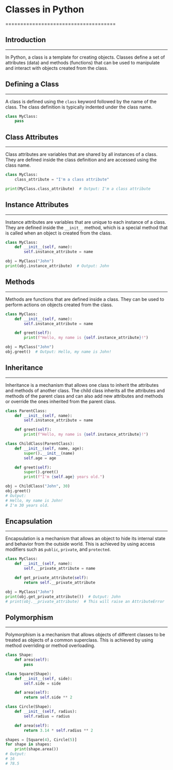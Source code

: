 # Classes in Python
=====================================

## Introduction
------------

In Python, a class is a template for creating objects. Classes define a set of attributes (data) and methods (functions) that can be used to manipulate and interact with objects created from the class.

## Defining a Class
-----------------

A class is defined using the `class` keyword followed by the name of the class. The class definition is typically indented under the class name.

```python
class MyClass:
    pass
```

## Class Attributes
-----------------

Class attributes are variables that are shared by all instances of a class. They are defined inside the class definition and are accessed using the class name.

```python
class MyClass:
    class_attribute = "I'm a class attribute"

print(MyClass.class_attribute)  # Output: I'm a class attribute
```

## Instance Attributes
--------------------

Instance attributes are variables that are unique to each instance of a class. They are defined inside the `__init__` method, which is a special method that is called when an object is created from the class.

```python
class MyClass:
    def __init__(self, name):
        self.instance_attribute = name

obj = MyClass("John")
print(obj.instance_attribute)  # Output: John
```

## Methods
---------

Methods are functions that are defined inside a class. They can be used to perform actions on objects created from the class.

```python
class MyClass:
    def __init__(self, name):
        self.instance_attribute = name

    def greet(self):
        print(f"Hello, my name is {self.instance_attribute}!")

obj = MyClass("John")
obj.greet()  # Output: Hello, my name is John!
```

## Inheritance
-------------

Inheritance is a mechanism that allows one class to inherit the attributes and methods of another class. The child class inherits all the attributes and methods of the parent class and can also add new attributes and methods or override the ones inherited from the parent class.

```python
class ParentClass:
    def __init__(self, name):
        self.instance_attribute = name

    def greet(self):
        print(f"Hello, my name is {self.instance_attribute}!")

class ChildClass(ParentClass):
    def __init__(self, name, age):
        super().__init__(name)
        self.age = age

    def greet(self):
        super().greet()
        print(f"I'm {self.age} years old.")

obj = ChildClass("John", 30)
obj.greet()
# Output:
# Hello, my name is John!
# I'm 30 years old.
```

## Encapsulation
--------------

Encapsulation is a mechanism that allows an object to hide its internal state and behavior from the outside world. This is achieved by using access modifiers such as `public`, `private`, and `protected`.

```python
class MyClass:
    def __init__(self, name):
        self.__private_attribute = name

    def get_private_attribute(self):
        return self.__private_attribute

obj = MyClass("John")
print(obj.get_private_attribute())  # Output: John
# print(obj.__private_attribute)  # This will raise an AttributeError
```

## Polymorphism
--------------

Polymorphism is a mechanism that allows objects of different classes to be treated as objects of a common superclass. This is achieved by using method overriding or method overloading.

```python
class Shape:
    def area(self):
        pass

class Square(Shape):
    def __init__(self, side):
        self.side = side

    def area(self):
        return self.side ** 2

class Circle(Shape):
    def __init__(self, radius):
        self.radius = radius

    def area(self):
        return 3.14 * self.radius ** 2

shapes = [Square(4), Circle(5)]
for shape in shapes:
    print(shape.area())
# Output:
# 16
# 78.5
```